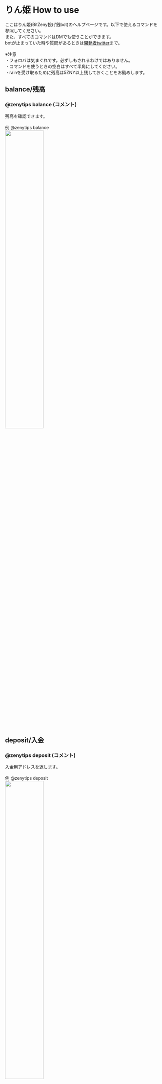 # りん姫 How to use

ここはりん姫(BitZeny投げ銭bot)のヘルプページです。以下で使えるコマンドを参照してください。<br>
また、すべてのコマンドはDMでも使うことができます。<br>
botが止まっていた時や質問があるときは[開発者twitter](https://twitter.com/tra_sta)まで。<br><br>
※注意<br>
・フォロバは気まぐれです。必ずしもされるわけではありません。<br>
・コマンドを使うときの空白はすべて半角にしてください。<br>
・rainを受け取るために残高は5ZNY以上残しておくことをお勧めします。<br>

## balance/残高
### @zenytips balance (コメント)<br>
残高を確認できます。<br><br>
例:@zenytips balance<br>
<img src="https://i.imgur.com/kjoqPPN.png" alt="" width="50%" height="50%">

## deposit/入金
### @zenytips deposit (コメント)<br>
入金用アドレスを返します。<br><br>
例:@zenytips deposit<br>
<img src="https://i.imgur.com/r6cxfFc.png" alt="" width="50%" height="50%">

## withdraw/出金
### @zenytips withdraw 受取ZNYアドレス 出金額<br>
指定した額を出金することができます。<br><br>
例:@zenytips withdraw EXAMPleAdDreSS 10<br>
<img src="https://i.imgur.com/NNqJiEu.png" alt="" width="50%" height="50%">

## withdrawall/全額出金
### @zenytips withdrawall 受取ZNYアドレス<br>
りん姫にある残高すべてを出金することができます。<br><br>
例:@zenytips withdrawall EXAMPleAdDreSS<br>

## send/送金
### @￰zenytips send @￰twitterアカウント 送金額 (コメント)<br>
指定された額のZNYを相手に送ります。<br>

## tip/投銭
### @￰zenytips tip @￰twitterアカウント 投銭額 (コメント)<br>
指定された額のZNYを相手に送ります。送られた側は3日以内にbalanceをすると受け取れます。<br>
相手が3日以内に受け取らなかった場合、返金されます。<br><br>
例:@zenytips tip @tra_sta 3.9 ありがとう！<br><br>
### @￰zenytips tip @￰zenytips 投銭額<br>
で開発者に寄付できます。サーバー維持費に使うので是非投げ銭ください。

## rain
### @￰zenytips rain 撒銭額<br>
条件を満たしている人に均等にZNYを送ります。<br>
rainを受け取れる条件は、残高5zny以上でbalanceをしていることです。<br>


## rainlist
DMでのみ使えます。rainを受け取る条件を満たしている人一覧を返します。

## rainfollower
### @￰zenytips rainfollower 撒銭額<br>
自分のフォロワーの人に限りrainをします。重いので連発しないでね。

## rainfollowerlist
DMでのみ使えます。rainfollowerを受け取る条件を満たしている人一覧を返します。

## 正月限定コマンド
### @￰zenytips お年玉 @￰twitterアカウント 投銭額 (コメント)<br>
tipのところをお年玉に変えても使えるよーって話。<br>
### @￰zenytips お賽銭 投銭額 (コメント)<br>
賽銭を投げることができます。いっぱい投げるとご利益があるかも...？あと私がうれしいので是非